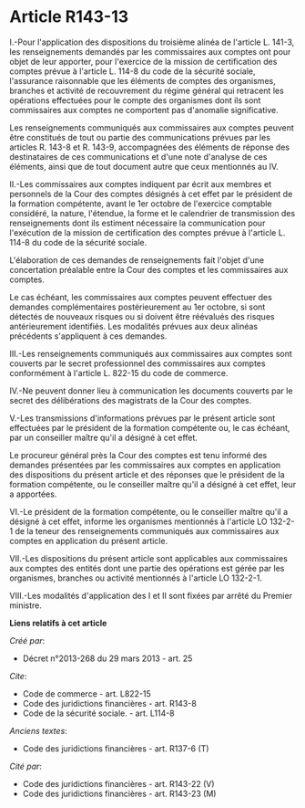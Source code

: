 # Article R143-13

I.-Pour l'application des dispositions du troisième alinéa de l'article L. 141-3, les renseignements demandés par les
commissaires aux comptes ont pour objet de leur apporter, pour l'exercice de la mission de certification des comptes prévue à
l'article L. 114-8 du code de la sécurité sociale, l'assurance raisonnable que les éléments de comptes des organismes,
branches et activité de recouvrement du régime général qui retracent les opérations effectuées pour le compte des organismes
dont ils sont commissaires aux comptes ne comportent pas d'anomalie significative. 

Les renseignements communiqués aux commissaires aux comptes peuvent être constitués de tout ou partie des communications
prévues par les articles R. 143-8 et R. 143-9, accompagnées des éléments de réponse des destinataires de ces communications
et d'une note d'analyse de ces éléments, ainsi que de tout document autre que ceux mentionnés au IV. 

II.-Les commissaires aux comptes indiquent par écrit aux membres et personnels de la Cour des comptes désignés à cet effet
par le président de la formation compétente, avant le 1er octobre de l'exercice comptable considéré, la nature, l'étendue, la
forme et le calendrier de transmission des renseignements dont ils estiment nécessaire la communication pour l'exécution de
la mission de certification des comptes prévue à l'article L. 114-8 du code de la sécurité sociale. 

L'élaboration de ces demandes de renseignements fait l'objet d'une concertation préalable entre la Cour des comptes et les
commissaires aux comptes. 

Le cas échéant, les commissaires aux comptes peuvent effectuer des demandes complémentaires postérieurement au 1er octobre,
si sont détectés de nouveaux risques ou si doivent être réévalués des risques antérieurement identifiés. Les modalités
prévues aux deux alinéas précédents s'appliquent à ces demandes. 

III.-Les renseignements communiqués aux commissaires aux comptes sont couverts par le secret professionnel des commissaires
aux comptes conformément à l'article L. 822-15 du code de commerce. 

IV.-Ne peuvent donner lieu à communication les documents couverts par le secret des délibérations des magistrats de la Cour
des comptes. 

V.-Les transmissions d'informations prévues par le présent article sont effectuées par le président de la formation
compétente ou, le cas échéant, par un conseiller maître qu'il a désigné à cet effet. 

Le procureur général près la Cour des comptes est tenu informé des demandes présentées par les commissaires aux comptes en
application des dispositions du présent article et des réponses que le président de la formation compétente, ou le conseiller
maître qu'il a désigné à cet effet, leur a apportées. 

VI.-Le président de la formation compétente, ou le conseiller maître qu'il a désigné à cet effet, informe les organismes
mentionnés à l'article LO 132-2-1 de la teneur des renseignements communiqués aux commissaires aux comptes en application du
présent article. 

VII.-Les dispositions du présent article sont applicables aux commissaires aux comptes des entités dont une partie des
opérations est gérée par les organismes, branches ou activité mentionnés à l'article LO 132-2-1. 

VIII.-Les modalités d'application des I et II sont fixées par arrêté du Premier ministre.

**Liens relatifs à cet article**

_Créé par_:

  - Décret n°2013-268 du 29 mars 2013 - art. 25

_Cite_:

  - Code de commerce - art. L822-15
  - Code des juridictions financières - art. R143-8
  - Code de la sécurité sociale. - art. L114-8

_Anciens textes_:

  - Code des juridictions financières - art. R137-6 (T)

_Cité par_:

  - Code des juridictions financières - art. R143-22 (V)
  - Code des juridictions financières - art. R143-23 (M)
